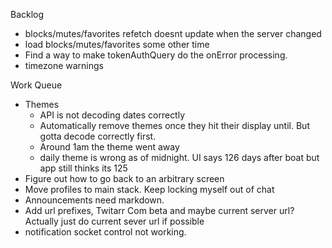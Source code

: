Backlog
* blocks/mutes/favorites refetch doesnt update when the server changed
* load blocks/mutes/favorites some other time
* Find a way to make tokenAuthQuery do the onError processing.
* timezone warnings

Work Queue
* Themes
  * API is not decoding dates correctly
  * Automatically remove themes once they hit their display until. But gotta decode correctly first.
  * Around 1am the theme went away
  * daily theme is wrong as of midnight. UI says 126 days after boat but app still thinks its 125
* Figure out how to go back to an arbitrary screen
* Move profiles to main stack. Keep locking myself out of chat
* Announcements need markdown.
* Add url prefixes, Twitarr Com beta and maybe current server url? Actually just do current sever url if possible
* notification socket control not working.
